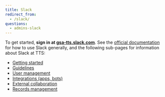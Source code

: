 ```yaml
---
title: Slack
redirect_from:
  - /slack/
questions:
  - admins-slack
---
```


To get started, **sign in at [gsa-tts.slack.com](https://gsa-tts.slack.com)**.
See the
[official documentation](https://slack.com/help/articles/218080037-Getting-started-for-new-members)
for how to use Slack generally, and the following sub-pages for information
about Slack at TTS:

- [Getting started](getting-started/)
- [Guidelines](guidelines/)
- [User management](user-management/)
- [Integrations (apps, bots)](integrations/)
- [External collaboration](external-collaboration/)
- [Records management](records/)
